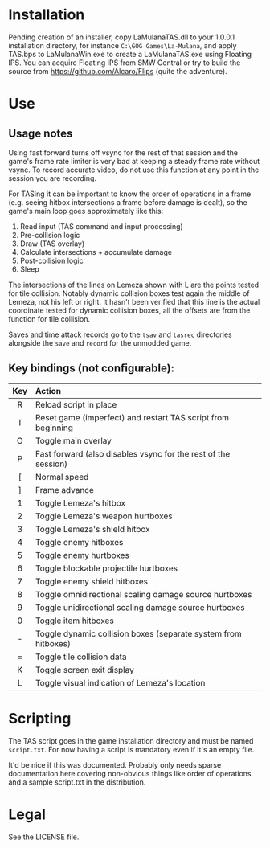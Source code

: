 # Installation

Pending creation of an installer, copy LaMulanaTAS.dll to your 1.0.0.1 installation directory, for instance `C:\GOG Games\La-Mulana`, and apply TAS.bps to LaMulanaWin.exe to create a LaMulanaTAS.exe using Floating IPS.  You can acquire Floating IPS from SMW Central or try to build the source from https://github.com/Alcaro/Flips (quite the adventure).

# Use

## Usage notes

Using fast forward turns off vsync for the rest of that session and the game's frame rate limiter is very bad at keeping a steady frame rate without vsync.  To record accurate video, do not use this function at any point in the session you are recording.

For TASing it can be important to know the order of operations in a frame (e.g. seeing hitbox intersections a frame before damage is dealt), so the game's main loop goes approximately like this:

1. Read input (TAS command and input processing)
2. Pre-collision logic
3. Draw (TAS overlay)
4. Calculate intersections + accumulate damage
5. Post-collision logic
6. Sleep

The intersections of the lines on Lemeza shown with L are the points tested for tile collision.  Notably dynamic collision boxes test again the middle of Lemeza, not his left or right.  It hasn't been verified that this line is the actual coordinate tested for dynamic collision boxes, all the offsets are from the function for tile collision.

Saves and time attack records go to the `tsav` and `tasrec` directories alongside the `save` and `record` for the unmodded game.

## Key bindings (not configurable):

Key | Action
:---:|:---
R | Reload script in place
T | Reset game (imperfect) and restart TAS script from beginning
O | Toggle main overlay
P | Fast forward (also disables vsync for the rest of the session)
[ | Normal speed
] | Frame advance
1 | Toggle Lemeza's hitbox
2 | Toggle Lemeza's weapon hurtboxes
3 | Toggle Lemeza's shield hitbox
4 | Toggle enemy hitboxes
5 | Toggle enemy hurtboxes
6 | Toggle blockable projectile hurtboxes
7 | Toggle enemy shield hitboxes
8 | Toggle omnidirectional scaling damage source hurtboxes
9 | Toggle unidirectional scaling damage source hurtboxes
0 | Toggle item hitboxes
- | Toggle dynamic collision boxes (separate system from hitboxes)
= | Toggle tile collision data
K | Toggle screen exit display
L | Toggle visual indication of Lemeza's location

# Scripting

The TAS script goes in the game installation directory and must be named `script.txt`.  For now having a script is mandatory even if it's an empty file.

It'd be nice if this was documented.  Probably only needs sparse documentation here covering non-obvious things like order of operations and a sample script.txt in the distribution.

# Legal

See the LICENSE file.
